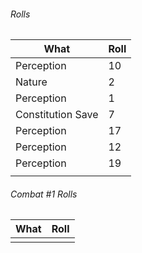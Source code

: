 ###### Rolls
| What              | Roll |
| ----------------- | ---- |
| Perception        | 10   |
| Nature            | 2    |
| Perception        | 1    |
| Constitution Save | 7    |
| Perception        | 17   |
| Perception        | 12   |
| Perception        | 19   | 
|                   |      |

###### Combat #1 Rolls
| What | Roll |
| ---- | ---- |
|      |      |